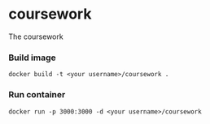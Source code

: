 # coursework

The coursework

### Build image

`docker build -t <your username>/coursework .`

### Run container

`docker run -p 3000:3000 -d <your username>/coursework`
